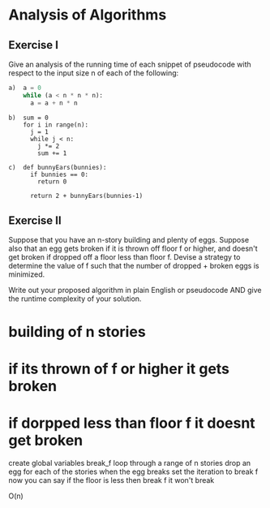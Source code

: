 # Analysis of Algorithms

## Exercise I

Give an analysis of the running time of each snippet of
pseudocode with respect to the input size n of each of the following:

```python
a)  a = 0
    while (a < n * n * n):
      a = a + n * n
```


```
b)  sum = 0
    for i in range(n):
      j = 1
      while j < n:
        j *= 2
        sum += 1
```

```
c)  def bunnyEars(bunnies):
      if bunnies == 0:
        return 0

      return 2 + bunnyEars(bunnies-1)
```

## Exercise II

Suppose that you have an n-story building and plenty of eggs. Suppose also that an egg gets broken if it is thrown off floor f or higher, and doesn't get broken if dropped off a floor less than floor f. Devise a strategy to determine the value of f such that the number of dropped + broken eggs is minimized.



Write out your proposed algorithm in plain English or pseudocode AND give the runtime complexity of your solution.

# building of n stories
# if its thrown of f or higher it gets broken
# if dorpped less than floor f it doesnt get broken
create global variables break_f
loop through a range of n stories 
drop an egg for each of the stories 
when the egg breaks set the iteration to break f
now you can say if the floor is less then break f it won't break

O(n)
